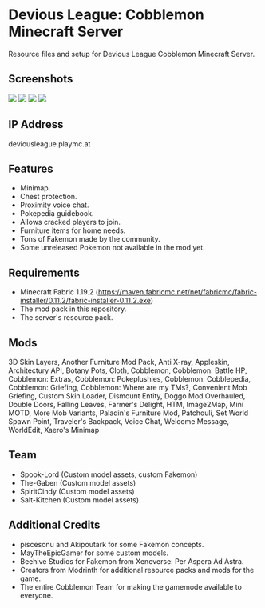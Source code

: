 # Devious League: Cobblemon Minecraft Server
Resource files and setup for Devious League Cobblemon Minecraft Server.

## Screenshots

![](https://cdn.discordapp.com/attachments/531358001467228160/1145767704767254578/image.png)
![](https://cdn.discordapp.com/attachments/531358001467228160/1145769836094427217/image.png)
![](https://cdn.discordapp.com/attachments/531358001467228160/1145769857896419368/image.png)
![](https://cdn.discordapp.com/attachments/531358001467228160/1145769870961688688/image.png)

## IP Address
deviousleague.playmc.at

## Features
- Minimap.
- Chest protection.
- Proximity voice chat.
- Pokepedia guidebook.
- Allows cracked players to join.
- Furniture items for home needs.
- Tons of Fakemon made by the community.
- Some unreleased Pokemon not available in the mod yet.

## Requirements
- Minecraft Fabric 1.19.2 (https://maven.fabricmc.net/net/fabricmc/fabric-installer/0.11.2/fabric-installer-0.11.2.exe)
- The mod pack in this repository.
- The server's resource pack.

## Mods
3D Skin Layers, Another Furniture Mod Pack, Anti X-ray, Appleskin, Architectury API, Botany Pots, Cloth, Cobblemon, Cobblemon: Battle HP, Cobblemon: Extras, Cobblemon: Pokeplushies, Cobblemon: Cobblepedia, Cobblemon: Griefing, Cobblemon: Where are my TMs?, Convenient Mob Griefing, Custom Skin Loader, Dismount Entity, Doggo Mod Overhauled, Double Doors, Falling Leaves, Farmer's Delight, HTM, Image2Map, Mini MOTD, More Mob Variants, Paladin's Furniture Mod, Patchouli, Set World Spawn Point, Traveler's Backpack, Voice Chat, Welcome Message, WorldEdit, Xaero's Minimap

## Team
- Spook-Lord (Custom model assets, custom Fakemon)
- The-Gaben (Custom model assets)
- SpiritCindy (Custom model assets)
- Salt-Kitchen (Custom model assets)

## Additional Credits
- piscesonu and Akipoutark for some Fakemon concepts.
- MayTheEpicGamer for some custom models.
- Beehive Studios for Fakemon from Xenoverse: Per Aspera Ad Astra.
- Creators from Modrinth for additional resource packs and mods for the game.
- The entire Cobblemon Team for making the gamemode available to everyone.
